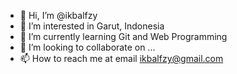 - 👋 Hi, I’m @ikbalfzy
- 👀 I’m interested in Garut, Indonesia
- 🌱 I’m currently learning Git and Web Programming
- 💞️ I’m looking to collaborate on ...
- 📫 How to reach me at email ikbalfzy@gmail.com

<!---
ikbalfzy/ikbalfzy is a ✨ special ✨ repository because its `README.md` (this file) appears on your GitHub profile.
You can click the Preview link to take a look at your changes.
--->
